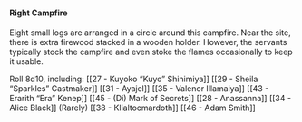 #### Right Campfire

Eight small logs are arranged in a circle around this campfire. Near the site, there is extra firewood stacked in a wooden holder. However, the servants typically stock the campfire and even stoke the flames occasionally to keep it usable. 

Roll 8d10, including: 
[[27 - Kuyoko “Kuyo” Shinimiya]]
[[29 - Sheila “Sparkles” Castmaker]]
[[31 - Ayajel]]
[[35 - Valenor Illamaiya]] 
[[43 - Erarith “Era” Kenep]]
[[45 - (Di) Mark of Secrets]]
[[28 - Anassanna]]
[[34 - Alice Black]] (Rarely)
[[38 - Klialtocmardoth]]
[[46 - Adam Smith]]
    

  
